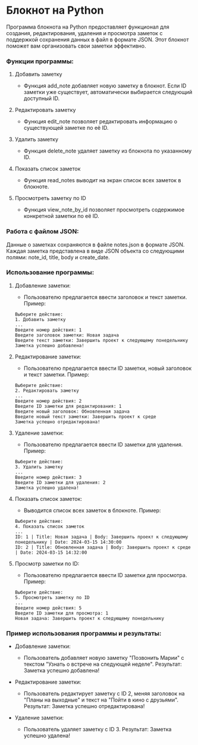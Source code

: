 # Блокнот на Python

Программа блокнота на Python предоставляет функционал для создания, редактирования, удаления и просмотра заметок с поддержкой сохранения данных в файл в формате JSON. Этот блокнот поможет вам организовать свои заметки эффективно.

### Функции программы:

1. Добавить заметку
    - Функция add_note добавляет новую заметку в блокнот. Если ID заметки уже существует, автоматически выбирается следующий доступный ID.

2. Редактировать заметку
    - Функция edit_note позволяет редактировать информацию о существующей заметке по её ID.

3. Удалить заметку
    - Функция delete_note удаляет заметку из блокнота по указанному ID.

4. Показать список заметок
    - Функция read_notes выводит на экран список всех заметок в блокноте.

5. Просмотреть заметку по ID
    - Функция view_note_by_id позволяет просмотреть содержимое конкретной заметки по её ID.

### Работа с файлом JSON:

Данные о заметках сохраняются в файле notes.json в формате JSON. Каждая заметка представлена в виде JSON объекта со следующими полями: note_id, title, body и create_date.

### Использование программы:

1. Добавление заметки:
    - Пользователю предлагается ввести заголовок и текст заметки. Пример:
    ```
    Выберите действие:
    1. Добавить заметку
    ...
    Введите номер действия: 1
    Введите заголовок заметки: Новая задача
    Введите текст заметки: Завершить проект к следующему понедельнику
    Заметка успешно добавлена!
    ```

2. Редактирование заметки:
    - Пользователю предлагается ввести ID заметки, новый заголовок и текст заметки. Пример:
    ```
    Выберите действие:
    2. Редактировать заметку
    ...
    Введите номер действия: 2
    Введите ID заметки для редактирования: 1
    Введите новый заголовок: Обновленная задача
    Введите новый текст заметки: Завершить проект к среде
    Заметка успешно отредактирована!
    ```

3. Удаление заметки:
    - Пользователю предлагается ввести ID заметки для удаления. Пример:
    ```
    Выберите действие:
    3. Удалить заметку
    ...
    Введите номер действия: 3
    Введите ID заметки для удаления: 2
    Заметка успешно удалена!
    ```

4. Показать список заметок:
    - Выводится список всех заметок в блокноте. Пример:
    ```
    Выберите действие:
    4. Показать список заметок
    ...
    ID: 1 | Title: Новая задача | Body: Завершить проект к следующему понедельнику | Date: 2024-03-15 14:30:00
    ID: 2 | Title: Обновленная задача | Body: Завершить проект к среде | Date: 2024-03-15 14:32:00
    ```

5. Просмотр заметки по ID:
    - Пользователю предлагается ввести ID заметки для просмотра. Пример:
    ```
    Выберите действие:
    5. Просмотреть заметку по ID
    ...
    Введите номер действия: 5
    Введите ID заметки для просмотра: 1
    Новая задача: Завершить проект к следующему понедельнику
    ```

### Пример использования программы и результаты:

- Добавление заметки:
    - Пользователь добавляет новую заметку "Позвонить Марии" с текстом "Узнать о встрече на следующей неделе". Результат: Заметка успешно добавлена!

- Редактирование заметки:
    - Пользователь редактирует заметку с ID 2, меняя заголовок на "Планы на выходные" и текст на "Пойти в кино с друзьями". Результат: Заметка успешно отредактирована!

- Удаление заметки:
    - Пользователь удаляет заметку с ID 3. Результат: Заметка успешно удалена!
